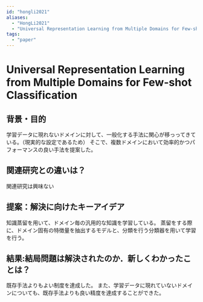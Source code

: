 ```yaml
---
id: "hongli2021"
aliases:
  - "HongLi2021"
  - "Universal Representation Learning from Multiple Domains for Few-shot Classification"
tags:
  - "paper"
---
```


# Universal Representation Learning from Multiple Domains for Few-shot Classification

## 背景・目的

学習データに現れないドメインに対して、一般化する手法に関心が移っってきている。（現実的な設定であるため）
そこで、複数ドメインにおいて効率的かつパフォーマンスの良い手法を提案した。

## 関連研究との違いは？

関連研究は興味ない

## 提案：解決に向けたキーアイデア

知識蒸留を用いて、ドメイン毎の汎用的な知識を学習している。
蒸留をする際に、ドメイン固有の特徴量を抽出するモデルと、分類を行う分類器を用いて学習を行う。

## 結果:結局問題は解決されたのか．新しくわかったことは？

既存手法よりもよい制度を達成した。
また、学習データに現れていないドメインについても、既存手法よりも良い精度を達成することができた。

